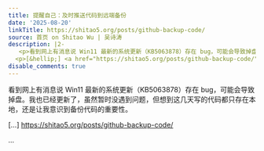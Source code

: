 ```yaml
---
title: 提醒自己：及时推送代码到远端备份
date: '2025-08-20'
linkTitle: https://shitao5.org/posts/github-backup-code/
source: 首页 on Shitao Wu | 吴诗涛
description: |2-
   <p>看到网上有消息说 Win11 最新的系统更新（KB5063878）存在 bug，可能会导致掉盘。我也已经更新了，虽然暂时没遇到问题，但想到这几天写的代码都只存在本地，还是让我意识到备份代码的重要性。</p>
  <p>[&hellip;] <a href="https://shitao5.org/posts/github-backup-code/">https://shitao5.org/posts/github-backup-code/</a></p>  ...
disable_comments: true
---
```

 <p>看到网上有消息说 Win11 最新的系统更新（KB5063878）存在 bug，可能会导致掉盘。我也已经更新了，虽然暂时没遇到问题，但想到这几天写的代码都只存在本地，还是让我意识到备份代码的重要性。</p>
<p>[&hellip;] <a href="https://shitao5.org/posts/github-backup-code/">https://shitao5.org/posts/github-backup-code/</a></p>  ...